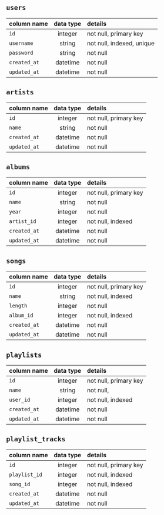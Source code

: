## `users`
| column name        | data type | details                        |
|:-------------------|:---------:|:-------------------------------|
| `id`               | integer   | not null, primary key          |
| `username`         | string    | not null, indexed, unique      |
| `password`         | string    | not null                       |
| `created_at`       | datetime  | not null                       |
| `updated_at`       | datetime  | not null                       |
 
## `artists` 
| column name        | data type | details                        |
|:-------------------|:---------:|:-------------------------------|
| `id`               | integer   | not null, primary key          |
| `name`             | string    | not null                       |
| `created_at`       | datetime  | not null                       |
| `updated_at`       | datetime  | not null                       |
 
## `albums`

| column name        | data type | details                        |
|:-------------------|:---------:|:-------------------------------|
| `id`               | integer   | not null, primary key          |
| `name`             | string    | not null                       |
| `year`             | integer   | not null                       |
| `artist_id`        | integer   | not null, indexed              |
| `created_at`       | datetime  | not null                       |
| `updated_at`       | datetime  | not null                       |

## `songs`

| column name        | data type | details                        |
|:-------------------|:---------:|:-------------------------------|
| `id`               | integer   | not null, primary key          |
| `name`             | string    | not null, indexed              |
| `length`           | integer   | not null                       |
| `album_id`         | integer   | not null, indexed              |
| `created_at`       | datetime  | not null                       |
| `updated_at`       | datetime  | not null                       |

## `playlists`

| column name        | data type | details                        |
|:-------------------|:---------:|:-------------------------------|
| `id`               | integer   | not null, primary key          |
| `name`             | string    | not null,                      |
| `user_id`          | integer   | not null, indexed              |
| `created_at`       | datetime  | not null                       |
| `updated_at`       | datetime  | not null                       |

## `playlist_tracks`

| column name        | data type | details                        |
|:-------------------|:---------:|:-------------------------------|
| `id`               | integer   | not null, primary key          |
| `playlist_id`      | integer   | not null, indexed              |
| `song_id`          | integer   | not null, indexed              |
| `created_at`       | datetime  | not null                       |
| `updated_at`       | datetime  | not null                       |

